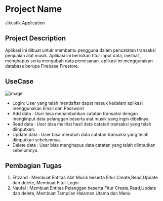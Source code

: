 # Project Name
Jikustik Application


## Project Description 
Aplikasi ini dibuat untuk membantu pengguna dalam pencatatan transaksi penjualan alat musik. Aplikasi ini berisikan fitur input data, melihat , menghapus serta mengubah data pemesanan. aplikasi ini menggunakan database berupa Firebase Firestore.


## UseCase
![image](https://github.com/EhzandHerry/FinalProjectPAM/assets/67119529/c7e2e639-3aa2-4d3d-823e-4341e41626bb)
- Login: User yang telah mendaftar dapat masuk kedalam aplikasi menggunakan Email dan Password
- Add data : User bisa menambahkan catatan transaksi dengan mengiinput data pelanggan beserta alat musik yang ingin dibelinya.
- Read data : User bisa melihat hasil data catatan transaksi yang telah diinputkan.
- Update data : User bisa merubah data catatan transaksi yang telah diinputkan sebelumnya.
- Delete data : User bisa menghapus data catatan yang telah diinputkan sebelumnya.

## Pembagian Tugas
1. Ehzand : Membuat Entitas Alat Musik beserta Fitur Create,Read,Update dan delete, Membuat Fitur Login
2. Naufal : Membuat Entitas Pelanggan beserta Fitur Create,Read,Update dan delete, Membuat Tampilan Halaman Utama dan Menu
